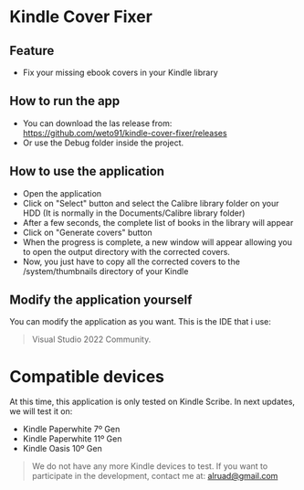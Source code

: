 # Kindle Cover Fixer

## Feature

- Fix your missing ebook covers in your Kindle library

## How to run the app
- You can download the las release from: https://github.com/weto91/kindle-cover-fixer/releases
- Or use the Debug folder inside the project.

## How to use the application
- Open the application
- Click on "Select" button and select the Calibre library folder on your HDD (It is normally in the Documents/Calibre library folder)
- After a few seconds, the complete list of books in the library will appear
- Click on "Generate covers" button
- When the progress is complete, a new window will appear allowing you to open the output directory with the corrected covers.
- Now, you just have to copy all the corrected covers to the /system/thumbnails directory of your Kindle

## Modify the application yourself
You can modify the application as you want. This is the IDE that i use:
> Visual Studio 2022 Community.

# Compatible devices
At this time, this application is only tested on Kindle Scribe. In next updates, we will test it on:
- Kindle Paperwhite 7º Gen
- Kindle Paperwhite 11º Gen
- Kindle Oasis 10º Gen

> We do not have any more Kindle devices to test. If you want to participate in the development, contact me at: alruad@gmail.com

